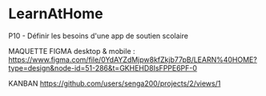 # LearnAtHome
P10 - Définir les besoins d'une app de soutien scolaire


MAQUETTE FIGMA desktop & mobile : 
https://www.figma.com/file/0YdAYZdMjpw8kfZkjb77pB/LEARN%40HOME?type=design&node-id=51-286&t=GKHEHD8IsFPPE6PF-0

KANBAN 
https://github.com/users/senga200/projects/2/views/1

